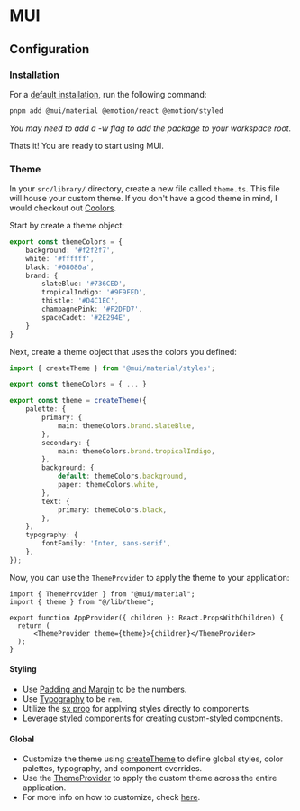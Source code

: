 # MUI

## Configuration

### Installation

For a [default installation](https://mui.com/material-ui/getting-started/installation/), run the following command:

```bash
pnpm add @mui/material @emotion/react @emotion/styled
```

*You may need to add a -w flag to add the package to your workspace root.*

Thats it! You are ready to start using MUI.

### Theme 

In your `src/library/` directory, create a new file called `theme.ts`. This file will house your custom theme. If you don't have a good theme in mind, I would checkout out [Coolors](https://coolors.co/).

Start by create a theme object: 
    
```ts
export const themeColors = {
    background: '#f2f2f7',
    white: '#ffffff',
    black: '#08080a',
    brand: {
        slateBlue: '#736CED',
        tropicalIndigo: '#9F9FED',
        thistle: '#D4C1EC',
        champagnePink: '#F2DFD7',
        spaceCadet: '#2E294E',
    }
}
```

Next, create a theme object that uses the colors you defined:

```ts
import { createTheme } from '@mui/material/styles';

export const themeColors = { ... }

export const theme = createTheme({
    palette: {
        primary: {
            main: themeColors.brand.slateBlue,
        },
        secondary: {
            main: themeColors.brand.tropicalIndigo,
        },
        background: {
            default: themeColors.background,
            paper: themeColors.white,
        },
        text: {
            primary: themeColors.black,
        },
    },
    typography: {
        fontFamily: 'Inter, sans-serif',
    },
});
```

Now, you can use the `ThemeProvider` to apply the theme to your application:

```tsx
import { ThemeProvider } from "@mui/material";
import { theme } from "@/lib/theme";

export function AppProvider({ children }: React.PropsWithChildren) {
  return (
      <ThemeProvider theme={theme}>{children}</ThemeProvider>
  );
}
```

#### Styling 

- Use [Padding and Margin](https://mui.com/system/spacing/) to be the numbers.
- Use [Typography](https://mui.com/system/typography/) to be `rem`.
- Utilize the [sx prop](https://mui.com/system/the-sx-prop/) for applying styles directly to components.
- Leverage [styled components](https://mui.com/system/styled/) for creating custom-styled components.

#### Global

- Customize the theme using [createTheme](https://mui.com/material-ui/customization/theming/#createtheme-options-args-theme) to define global styles, color palettes, typography, and component overrides.
- Use the [ThemeProvider](https://mui.com/material-ui/customization/theming/#themeprovider) to apply the custom theme across the entire application.
- For more info on how to customize, check [here](https://mui.com/material-ui/customization/how-to-customize/).